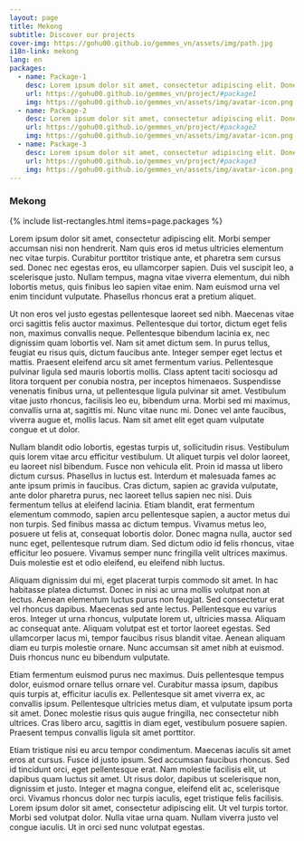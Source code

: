 ```yaml
---
layout: page
title: Mekong
subtitle: Discover our projects
cover-img: https://gohu00.github.io/gemmes_vn/assets/img/path.jpg
i18n-link: mekong
lang: en
packages:
  - name: Package-1
    desc: Lorem ipsum dolor sit amet, consectetur adipiscing elit. Donec sed sapien dignissim, consectetur tellus ultrices, ultricies orci.
    url: https://gohu00.github.io/gemmes_vn/project/#package1
    img: https://gohu00.github.io/gemmes_vn/assets/img/avatar-icon.png
  - name: Package-2
    desc: Lorem ipsum dolor sit amet, consectetur adipiscing elit. Donec sed sapien dignissim, consectetur tellus ultrices, ultricies orci.
    url: https://gohu00.github.io/gemmes_vn/project/#package2
    img: https://gohu00.github.io/gemmes_vn/assets/img/avatar-icon.png
  - name: Package-3
    desc: Lorem ipsum dolor sit amet, consectetur adipiscing elit. Donec sed sapien dignissim, consectetur tellus ultrices, ultricies orci.
    url: https://gohu00.github.io/gemmes_vn/project/#package3
    img: https://gohu00.github.io/gemmes_vn/assets/img/avatar-icon.png
---
```


### Mekong

{% include list-rectangles.html items=page.packages %}


<p>Lorem ipsum dolor sit amet, consectetur adipiscing elit. Morbi semper accumsan nisi non hendrerit. Nam quis eros id metus ultricies elementum nec vitae turpis. Curabitur porttitor tristique ante, et pharetra sem cursus sed. Donec nec egestas eros, eu ullamcorper sapien. Duis vel suscipit leo, a scelerisque justo. Nullam tempus, magna vitae viverra elementum, dui nibh lobortis metus, quis finibus leo sapien vitae enim. Nam euismod urna vel enim tincidunt vulputate. Phasellus rhoncus erat a pretium aliquet. </p>
<p>Ut non eros vel justo egestas pellentesque laoreet sed nibh. Maecenas vitae orci sagittis felis auctor maximus. Pellentesque dui tortor, dictum eget felis non, maximus convallis neque. Pellentesque bibendum lacinia ex, nec dignissim quam lobortis vel. Nam sit amet dictum sem. In purus tellus, feugiat eu risus quis, dictum faucibus ante. Integer semper eget lectus et mattis. Praesent eleifend arcu sit amet fermentum varius. Pellentesque pulvinar ligula sed mauris lobortis mollis. Class aptent taciti sociosqu ad litora torquent per conubia nostra, per inceptos himenaeos. Suspendisse venenatis finibus urna, ut pellentesque ligula pulvinar sit amet. Vestibulum vitae justo rhoncus, facilisis leo eu, bibendum urna. Morbi sed mi maximus, convallis urna at, sagittis mi. Nunc vitae nunc mi. Donec vel ante faucibus, viverra augue et, mollis lacus. Nam sit amet elit eget quam vulputate congue et ut dolor. </p>
<p>Nullam blandit odio lobortis, egestas turpis ut, sollicitudin risus. Vestibulum quis lorem vitae arcu efficitur vestibulum. Ut aliquet turpis vel dolor laoreet, eu laoreet nisl bibendum. Fusce non vehicula elit. Proin id massa ut libero dictum cursus. Phasellus in luctus est. Interdum et malesuada fames ac ante ipsum primis in faucibus. Cras dictum, sapien ac gravida vulputate, ante dolor pharetra purus, nec laoreet tellus sapien nec nisi. Duis fermentum tellus at eleifend lacinia. Etiam blandit, erat fermentum elementum commodo, sapien arcu pellentesque sapien, a auctor metus dui non turpis. Sed finibus massa ac dictum tempus. Vivamus metus leo, posuere ut felis at, consequat lobortis dolor. Donec magna nulla, auctor sed nunc eget, pellentesque rutrum diam. Sed dictum odio id felis rhoncus, vitae efficitur leo posuere. Vivamus semper nunc fringilla velit ultrices maximus. Duis molestie est et odio eleifend, eu eleifend nibh luctus. </p>
<p>Aliquam dignissim dui mi, eget placerat turpis commodo sit amet. In hac habitasse platea dictumst. Donec in nisi ac urna mollis volutpat non at lectus. Aenean elementum luctus purus non feugiat. Sed consectetur erat vel rhoncus dapibus. Maecenas sed ante lectus. Pellentesque eu varius eros. Integer ut urna rhoncus, vulputate lorem ut, ultricies massa. Aliquam ac consequat ante. Aliquam volutpat est et tortor laoreet egestas. Sed ullamcorper lacus mi, tempor faucibus risus blandit vitae. Aenean aliquam diam eu turpis molestie ornare. Nunc accumsan sit amet nibh at euismod. Duis rhoncus nunc eu bibendum vulputate. </p>
<p>Etiam fermentum euismod purus nec maximus. Duis pellentesque tempus dolor, euismod ornare tellus ornare vel. Curabitur massa ipsum, dapibus quis turpis at, efficitur iaculis ex. Pellentesque sit amet viverra ex, ac convallis ipsum. Pellentesque ultricies metus diam, et vulputate ipsum porta sit amet. Donec molestie risus quis augue fringilla, nec consectetur nibh ultrices. Cras libero arcu, sagittis in diam eget, vestibulum posuere sapien. Praesent tempus convallis ligula sit amet porttitor. </p>
<p>Etiam tristique nisi eu arcu tempor condimentum. Maecenas iaculis sit amet eros at cursus. Fusce id justo ipsum. Sed accumsan faucibus rhoncus. Sed id tincidunt orci, eget pellentesque erat. Nam molestie facilisis elit, ut dapibus quam luctus sit amet. Ut risus dolor, dapibus ut scelerisque non, dignissim et justo. Integer et magna congue, eleifend elit ac, scelerisque orci. Vivamus rhoncus dolor nec turpis iaculis, eget tristique felis facilisis. Lorem ipsum dolor sit amet, consectetur adipiscing elit. Ut vel turpis tortor. Morbi sed volutpat dolor. Nulla vitae urna quam. Nullam viverra justo vel congue iaculis. Ut in orci sed nunc volutpat egestas. </p>